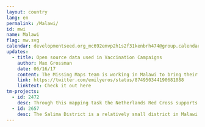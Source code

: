 ```yaml
---
layout: country
lang: en
permalink: /Malawi/
id: mwi
name: Malawi
flag: mw.svg
calendar: developmentseed.org_mc692emvp2h1s2f31kenbrh474@group.calendar.google.com
updates:
  - title: Open source data used in Vaccination Campaigns
    author: Max Grossman
    date: 06/16/17
    content: The Missing Maps team is working in Malawi to bring their open source data to vaccination campaigns
    link: https://twitter.com/emilyeros/status/874950344190681088
    linktext: Check it out here
tm-projects:
  - id: 2472
    desc: Through this mapping task the Netherlands Red Cross supports the Malawi Red Cross Society to more effectively run a number of projects in different traditional authorities in Malawi.
  - id: 2657
    desc: The Salima District is a relatively small district in Malawi which is often affected by flooding. Today, UNICEF Malawi and our partners lack a fit-for-purpose digital road network to support service delivery to most vulnerable woman and children. A connected and topologically correct road network dataset will, for example, help us better target programmes to increase accessibility to health services and be more efficient at delivering of nutrition services to malnourished children under two years old in remote areas. If successful, we hope to replicate this mapathon initiative to cover additional districts of Malawi in the coming months.
---
```


